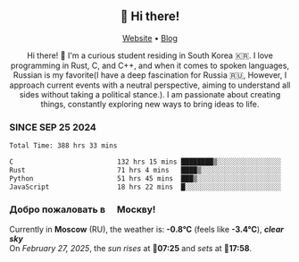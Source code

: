 <h2 align="center">👋 Hi there!</h2>
<p align="center">
  <a href="https://urdekcah.ru">Website</a> •
  <a href="https://urdekcah.blog">Blog</a>
</p>

<p align="center">
  Hi there! 👋 I'm a curious student residing in South Korea 🇰🇷. I love programming in Rust, C, and C++, and when it comes to spoken languages, Russian is my favorite(I have a deep fascination for Russia 🇷🇺, However, I approach current events with a neutral perspective, aiming to understand all sides without taking a political stance.). I am passionate about creating things, constantly exploring new ways to bring ideas to life.
</p>

### SINCE SEP 25 2024
<!--START_SECTION:waka-->
<!--LAST_WAKA_UPDATE:2025-02-26 18:29:41-->
```txt
Total Time: 388 hrs 33 mins

C                          132 hrs 15 mins ████████▒░░░░░░░░░░░░░░░░   33.12 %
Rust                       71 hrs 4 mins   ████▒░░░░░░░░░░░░░░░░░░░░   17.80 %
Python                     51 hrs 45 mins  ███▒░░░░░░░░░░░░░░░░░░░░░   12.96 %
JavaScript                 18 hrs 22 mins  █░░░░░░░░░░░░░░░░░░░░░░░░   04.60 %
```
<!--END_SECTION:waka-->

<h3>Добро пожаловать в <img src="https://cdn-icons-png.flaticon.com/512/197/197408.png" width="13"/> Москву!</h3>

<!--START_SECTION:weather:moscow-->
<!--LAST_WEATHER_UPDATE:2025-02-27 09:22:45-->
Currently in **Moscow** (RU), the weather is: **-0.8°C** (feels like **-3.4°C**), ***clear sky***<br/>
On *February 27, 2025*, the *sun rises* at 🌅**07:25** and *sets* at 🌇**17:58**.
<!--END_SECTION:weather-->

